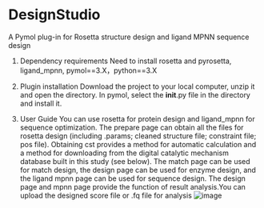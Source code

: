 # DesignStudio
A Pymol plug-in for Rosetta structure design and ligand MPNN sequence design

1. Dependency requirements
Need to install rosetta and pyrosetta, ligand_mpnn, pymol==3.X，python==3.X

2. Plugin installation
Download the project to your local computer, unzip it and open the directory.
In pymol, select the __init__.py file in the directory and install it.

3. User Guide
You can use rosetta for protein design and ligand_mpnn for sequence optimization.
The prepare page can obtain all the files for rosetta design (including .params; cleaned structure file; constraint file; pos file). Obtaining cst provides a method for automatic calculation and a method for downloading from the digital catalytic mechanism database built in this study (see below).
The match page can be used for match design, the design page can be used for enzyme design, and the ligand mpnn page can be used for sequence design.
The design page and mpnn page provide the function of result analysis.You can upload the designed score file or .fq file for analysis
![image](/picture/interface.jpg)
